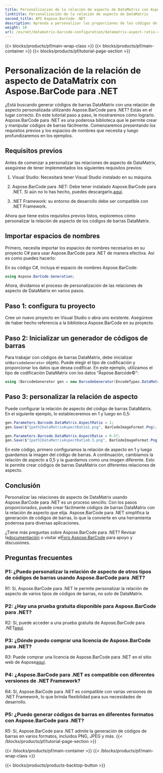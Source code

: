 ```yaml
---
title: Personalización de la relación de aspecto de DataMatrix con Aspose.BarCode para .NET
linktitle: Personalización de la relación de aspecto de DataMatrix
second_title: API Aspose.BarCode .NET
description: Aprenda a personalizar las proporciones de los códigos de barras DataMatrix utilizando Aspose.BarCode para .NET. Guía paso a paso para la generación de códigos de barras.
weight: 10
url: /es/net/datamatrix-barcode-configuration/datamatrix-aspect-ratio-customization/
---
```


{{< blocks/products/pf/main-wrap-class >}}
{{< blocks/products/pf/main-container >}}
{{< blocks/products/pf/tutorial-page-section >}}

# Personalización de la relación de aspecto de DataMatrix con Aspose.BarCode para .NET

¿Está buscando generar códigos de barras DataMatrix con una relación de aspecto personalizada utilizando Aspose.BarCode para .NET? Estás en el lugar correcto. En este tutorial paso a paso, le mostraremos cómo lograrlo. Aspose.BarCode para .NET es una poderosa biblioteca que le permite crear y manipular códigos de barras fácilmente. Comenzaremos presentando los requisitos previos y los espacios de nombres que necesita y luego profundizaremos en los ejemplos.

## Requisitos previos

Antes de comenzar a personalizar las relaciones de aspecto de DataMatrix, asegúrese de tener implementados los siguientes requisitos previos:

1. Visual Studio: Necesitará tener Visual Studio instalado en su máquina.

2.  Aspose.BarCode para .NET: Debe tener instalado Aspose.BarCode para .NET. Si aún no lo has hecho, puedes descargarlo.[aquí](https://releases.aspose.com/barcode/net/).

3. .NET Framework: su entorno de desarrollo debe ser compatible con .NET Framework.

Ahora que tiene estos requisitos previos listos, exploremos cómo personalizar la relación de aspecto de los códigos de barras DataMatrix.

## Importar espacios de nombres

Primero, necesita importar los espacios de nombres necesarios en su proyecto C# para usar Aspose.BarCode para .NET de manera efectiva. Así es como puedes hacerlo:

En su código C#, incluya el espacio de nombres Aspose.BarCode:

```csharp
using Aspose.BarCode.Generation;
```

Ahora, dividamos el proceso de personalización de las relaciones de aspecto de DataMatrix en varios pasos.

## Paso 1: configura tu proyecto

Cree un nuevo proyecto en Visual Studio o abra uno existente. Asegúrese de haber hecho referencia a la biblioteca Aspose.BarCode en su proyecto.

## Paso 2: Inicializar un generador de códigos de barras

 Para trabajar con códigos de barras DataMatrix, debe inicializar un`BarcodeGenerator` objeto. Puede elegir el tipo de codificación y proporcionar los datos que desea codificar. En este ejemplo, utilizamos el tipo de codificación DataMatrix con los datos "Åspóse.Barcóde©":

```csharp
using (BarcodeGenerator gen = new BarcodeGenerator(EncodeTypes.DataMatrix, "Åspóse.Barcóde©"))
```

## Paso 3: personalizar la relación de aspecto

Puede configurar la relación de aspecto del código de barras DataMatrix. En el siguiente ejemplo, lo estableceremos en 1 y luego en 0,5:

```csharp
gen.Parameters.Barcode.DataMatrix.AspectRatio = 1;
gen.Save($"{path}DataMatrixAspectRatio1.png", BarCodeImageFormat.Png);

gen.Parameters.Barcode.DataMatrix.AspectRatio = 0.5f;
gen.Save($"{path}DataMatrixAspectRatio0.5.png", BarCodeImageFormat.Png);
```

En este código, primero configuramos la relación de aspecto en 1 y luego guardamos la imagen del código de barras. A continuación, cambiamos la relación de aspecto a 0,5 y la guardamos como una imagen diferente. Esto le permite crear códigos de barras DataMatrix con diferentes relaciones de aspecto.

## Conclusión

Personalizar las relaciones de aspecto de DataMatrix usando Aspose.BarCode para .NET es un proceso sencillo. Con los pasos proporcionados, puede crear fácilmente códigos de barras DataMatrix con la relación de aspecto que elija. Aspose.BarCode para .NET simplifica la generación de códigos de barras, lo que la convierte en una herramienta poderosa para diversas aplicaciones.

 ¿Tiene más preguntas sobre Aspose.BarCode para .NET? Revisar la[documentación](https://reference.aspose.com/barcode/net/) o visitar el[Foro Aspose.BarCode](https://forum.aspose.com/c/barcode/13) para apoyo y discusiones.

## Preguntas frecuentes

### P1: ¿Puedo personalizar la relación de aspecto de otros tipos de códigos de barras usando Aspose.BarCode para .NET?

R1: Sí, Aspose.BarCode para .NET le permite personalizar la relación de aspecto de varios tipos de códigos de barras, no solo de DataMatrix.

### P2: ¿Hay una prueba gratuita disponible para Aspose.BarCode para .NET?

 R2: Sí, puede acceder a una prueba gratuita de Aspose.BarCode para .NET[aquí](https://releases.aspose.com/).

### P3: ¿Dónde puedo comprar una licencia de Aspose.BarCode para .NET?

 R3: Puede comprar una licencia de Aspose.BarCode para .NET en el sitio web de Aspose[aquí](https://purchase.aspose.com/buy).

### P4: ¿Aspose.BarCode para .NET es compatible con diferentes versiones de .NET Framework?

R4: Sí, Aspose.BarCode para .NET es compatible con varias versiones de .NET Framework, lo que brinda flexibilidad para sus necesidades de desarrollo.

### P5: ¿Puedo generar códigos de barras en diferentes formatos con Aspose.BarCode para .NET?

R5: Sí, Aspose.BarCode para .NET admite la generación de códigos de barras en varios formatos, incluidos PNG, JPEG y más.
{{< /blocks/products/pf/tutorial-page-section >}}

{{< /blocks/products/pf/main-container >}}
{{< /blocks/products/pf/main-wrap-class >}}

{{< blocks/products/products-backtop-button >}}
